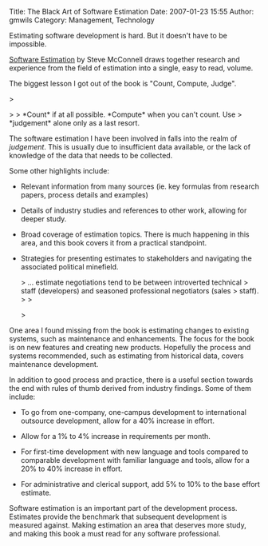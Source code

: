 Title: The Black Art of Software Estimation
Date: 2007-01-23 15:55
Author: gmwils
Category: Management, Technology

Estimating software development is hard. But it doesn't have to be
impossible.

</p>

[Software Estimation][] by Steve McConnell draws together research and
experience from the field of estimation into a single, easy to read,
volume.

</p>

The biggest lesson I got out of the book is "Count, Compute, Judge".

</p>

<p>
> </p>
>
> *Count* if at all possible. *Compute* when you can't count. Use
> *judgement* alone only as a last resort.

</p>

The software estimation I have been involved in falls into the realm of
*judgement*. This is usually due to insufficient data available, or the
lack of knowledge of the data that needs to be collected.

</p>

Some other highlights include:

</p>

-   </p>

    Relevant information from many sources (ie. key formulas from
    research papers, process details and examples)

    </p>
    <p>
-   Details of industry studies and references to other work, allowing
    for deeper study.

-   Broad coverage of estimation topics. There is much happening in this
    area, and this book covers it from a practical standpoint.

-   Strategies for presenting estimates to stakeholders and navigating
    the associated political minefield.

    <p>
    > ... estimate negotiations tend to be between introverted technical
    > staff (developers) and seasoned professional negotiators (sales
    > staff).
    >
    > </p>
    > <p>

    </p>

</p>

One area I found missing from the book is estimating changes to existing
systems, such as maintenance and enhancements. The focus for the book is
on new features and creating new products. Hopefully the process and
systems recommended, such as estimating from historical data, covers
maintenance development.

</p>

In addition to good process and practice, there is a useful section
towards the end with rules of thumb derived from industry findings. Some
of them include:

</p>

-   To go from one-company, one-campus development to international
    outsource development, allow for a 40% increase in effort.

-   Allow for a 1% to 4% increase in requirements per month.

-   For first-time development with new language and tools compared to
    comparable development with familiar language and tools, allow for a
    20% to 40% increase in effort.

-   For administrative and clerical support, add 5% to 10% to the base
    effort estimate.

</p>

Software estimation is an important part of the development process.
Estimates provide the benchmark that subsequent development is measured
against. Making estimation an area that deserves more study, and making
this book a must read for any software professional.

</p>

  [Software Estimation]: http://www.amazon.com/exec/obidos/asin/0735605351/ref=nosim/pseudofish-20
